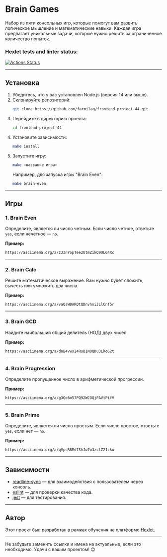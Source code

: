 

# Brain Games

Набор из пяти консольных игр, которые помогут вам развить логическое мышление и математические навыки. Каждая игра предлагает уникальные задачи, которые нужно решить за ограниченное количество попыток.

### Hexlet tests and linter status:
[![Actions Status](https://github.com/farmilag/frontend-project-44/actions/workflows/hexlet-check.yml/badge.svg)](https://github.com/farmilag/frontend-project-44/actions)

---

## Установка

1. Убедитесь, что у вас установлен Node.js (версия 14 или выше).
2. Склонируйте репозиторий:
   ```bash
   git clone https://github.com/farmilag/frontend-project-44.git
   ```
3. Перейдите в директорию проекта:
   ```bash
   cd frontend-project-44
   ```
4. Установите зависимости:
   ```bash
   make install
   ```
5. Запустите игру:
   ```bash
   make <название игры>
   ```
   Например, для запуска игры "Brain Even":
   ```bash
   make brain-even
   ```

---

## Игры

### 1. **Brain Even**
Определите, является ли число четным. Если число четное, ответьте `yes`, если нечетное — `no`.

**Пример:**
```
https://asciinema.org/a/zJ3nYopTee2UtmZikQ9OLG4Xc
```

---

### 2. **Brain Calc**
Решите математическое выражение. Вам нужно будет сложить, вычесть или умножить два числа.

**Пример:**
```
https://asciinema.org/a/vaQsW0ARQtQDnvhniJLlCnf5r
```

---

### 3. **Brain GCD**
Найдите наибольший общий делитель (НОД) двух чисел.

**Пример:**
```
https://asciinema.org/a/duB4vwX24RsB1NOQDu3LkoG2t
```

---

### 4. **Brain Progression**
Определите пропущенное число в арифметической прогрессии.

**Пример:**
```
https://asciinema.org/a/g3Qo6m57PQ92WCOQjPAVtPifV
```

---

### 5. **Brain Prime**
Определите, является ли число простым. Если число простое, ответьте `yes`, если нет — `no`.

**Пример:**
```
https://asciinema.org/a/qVpsR8Md7ShJw7w3zclZ21zku
```

---

## Зависимости

- [readline-sync](https://www.npmjs.com/package/readline-sync) — для взаимодействия с пользователем через консоль.
- [eslint](https://eslint.org/) — для проверки качества кода.
- [jest](https://jestjs.io/) — для тестирования.

---

## Автор

Этот проект был разработан в рамках обучения на платформе [Hexlet](https://hexlet.io/).

---

Не забудьте заменить ссылки и имена на актуальные, если это необходимо. Удачи с вашим проектом! 😊